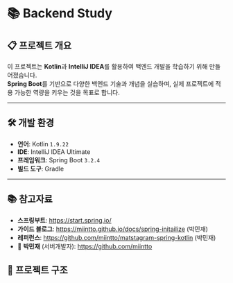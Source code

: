 # 📚 Backend Study

## 📋 프로젝트 개요
이 프로젝트는 **Kotlin**과 **IntelliJ IDEA**를 활용하여 백엔드 개발을 학습하기 위해 만들어졌습니다.  
**Spring Boot**를 기반으로 다양한 백엔드 기술과 개념을 실습하며, 실제 프로젝트에 적용 가능한 역량을 키우는 것을 목표로 합니다.  

---

## 🛠️ 개발 환경
- **언어**: Kotlin `1.9.22`  
- **IDE**: IntelliJ IDEA Ultimate  
- **프레임워크**: Spring Boot `3.2.4`  
- **빌드 도구**: Gradle  

---

## 📚 참고자료
- **스프링부트**: https://start.spring.io/
- **가이드 블로그**: https://miintto.github.io/docs/spring-initailize (박민재)
- **레퍼런스**: https://github.com/miintto/matstagram-spring-kotlin (박민재)
- 👑 **박민재** (서버개발자): https://github.com/miintto

## 📁 프로젝트 구조


